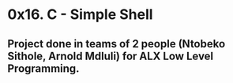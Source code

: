 # 0x16. C - Simple Shell
## Project  done in teams of 2 people (Ntobeko Sithole, Arnold Mdluli) for ALX Low Level Programming.
